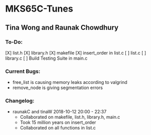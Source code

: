 # MKS65C-Tunes
## Tina Wong and Raunak Chowdhury

### To-Do:
[X] list.h
[X] library.h
[X] makefile
[X] insert_order in list.c
[ ] list.c
[ ] library.c
[ ] Build Testing Suite in main.c

### Current Bugs:
- free_list is causing memory leaks according to valgrind
- remove_node is giving segmentation errors

### Changelog:
- raunakC and tinaW 2018-10-12 20:00 - 22:37
  - Collaborated on makefile, list.h, library.h, main.c
  - Took 15 million years on insert_order
  - Collaborated on all functions in list.c
